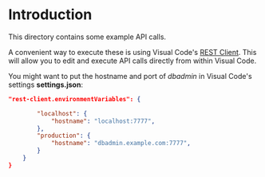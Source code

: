 # Introduction

This directory contains some example API calls.

A convenient way to execute these is using Visual Code's [REST Client](https://github.com/Huachao/vscode-restclient).
This will allow you to edit and execute API calls directly from within Visual Code.

You might want to put the hostname and port of *dbadmin* in Visual Code's settings **settings.json**:

```json
"rest-client.environmentVariables": {

        "localhost": {
            "hostname": "localhost:7777",
        },
        "production": {
            "hostname": "dbadmin.example.com:7777",
        }
    }
}
```
